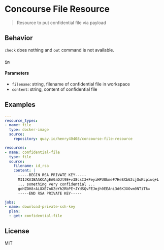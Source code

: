 # Concourse File Resource

> Resource to put confidential file via payload

## Behavior

`check` does nothing and `out` command is not available.

### `in`

#### Parameters

- `filename`: string, filename of confidential file in workspace
- `content`: string, content of confidential file

## Examples

```yaml
---
resource_types:
- name: file
  type: docker-image
  source:
    repository: quay.io/henry40408/concourse-file-resource

resources:
- name: confidential-file
  type: file
  source:
    filename: id_rsa
    content: |
      -----BEGIN RSA PRIVATE KEY-----
      MIIJKAIBAAKCAgEA0aDJt9E+v38csI3+FeyiHPU8kmeF7HeSXb62cjOoKcpiwq+L
      ... something very confidential ...
      goHZOH8rALOXE7nUZeYh2RbPE+JYdSQvFEJmjh0EEAni3d6KJXOvm0NTiTk=
      -----END RSA PRIVATE KEY-----

jobs:
- name: download-private-ssh-key
  plan:
  - get: confidential-file
```

## License

MIT
